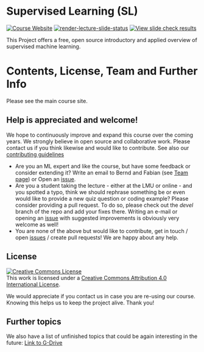 # Supervised Learning (SL)

[![Course Website](https://img.shields.io/badge/Main_Course_Site-517FF7)](https://slds-lmu.github.io/i2ml/)
[![render-lecture-slide-status](https://github.com/slds-lmu/lecture_sl/actions/workflows/render-lecture-slide-status.yaml/badge.svg?branch=main)](https://github.com/slds-lmu/lecture_sl/actions/workflows/render-lecture-slide-status.yaml)
[![View slide check results](https://img.shields.io/badge/View_slide_check_results-E0911F)](https://slds-lmu.github.io/lecture_sl/)

This Project offers a free, open source introductory and applied overview of supervised machine learning.

# Contents, License, Team and Further Info
Please see the main course site.

## Help is appreciated and welcome!

We hope to continuously improve and expand this course over the coming years.
We strongly believe in open source and collaborative work. Please contact us if
you think likewise and would like to contribute.
See also our [contributing guidelines](CONTRIBUTING.md)

- Are you an ML expert and like the course, but have some feedback or consider
  extending it?
  Write an email to Bernd and Fabian (see [Team page](vignettes/team.Rmd)) or
  Open an [issue](https://github.com/compstat-lmu/lecture_i2ml/issues).
- Are you a student taking the lecture - either at the LMU or online - and you
  spotted a typo, think we should rephrase something be or even would like to
  provide a new quiz question or coding example? Please consider providing a
  pull request. To do so, please check out the *devel* branch of the repo and
  add your fixes there. Writing an e-mail or opening an
  [issue](https://github.com/compstat-lmu/lecture_i2ml/issues) with suggested
  improvements is obviously very welcome as well!
- You are none of the above but would like to contribute, get in touch / open
  [issues](https://github.com/compstat-lmu/lecture_i2ml/issues) / create pull
  requests! We are happy about any help.

## License

<a rel="license" href="http://creativecommons.org/licenses/by/4.0/"><img alt="Creative Commons License" style="border-width:0" src="https://i.creativecommons.org/l/by/4.0/88x31.png" /></a><br />This work is licensed under a <a rel="license" href="http://creativecommons.org/licenses/by/4.0/">Creative Commons Attribution 4.0 International License</a>.

We would appreciate if you contact us in case you are re-using our course.
Knowing this helps us to keep the project alive. Thank you!


## Further topics

We also have a list of unfinished topics that could be again interesting in the future: <a href="https://docs.google.com/spreadsheets/d/1yaGHV_NX77VE4SkPHxK3HCyTu9MWbZbR_kgg2LYrvaw/edit#gid=0">Link to G-Drive</a>
